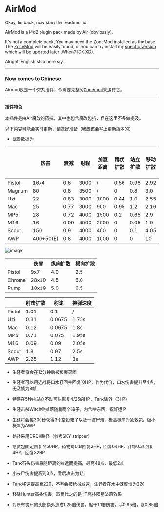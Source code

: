 # AirMod
Okay, Im back, now start the readme.md

AirMod is a l4d2 plugin pack made by Air (obviously).

It's not a complete pack, You may need the ZoneMod installed as the base. The [ZoneMod](https://github.com/SirPlease/L4D2-Competitive-Rework) will be easily found, or you can try install my [specfic version]() which will be updated later (~~When? IDK XD~~).

Alright, English stop here sry.

-----------------

### Now comes to Chinese

Airmod仅是一个旁系插件，你需要完整的[Zonemod](https://github.com/SirPlease/L4D2-Competitive-Rework)来运行它。

----------------

#### 插件特色

本插件是由Air魔改的药抗，其中也包含魔改包抗，但在这里不多做提及。

以下内容可能会实时更新，请做好准备（我应该会写上更新版本的）

+ 武器数据为

|      | 伤害 |  衰减 | 射程|加衰距离|蹲伏扩散|站立扩散|移动扩散|最大扩散|
| ---  | ---  |  --- | --- |---     |---    |---    |---     |---     |
|Pistol|16x4  |0.6   |3000 |/       |0.56   |0.98   |2.92    |30      |
|Magnum|80    |0.8   |3500 |/       |0      |0.8    |3.0     |30      |
|Uzi   |22    |0.83  |3000 |1000    |0.44   |1.0    |2.55    |30      |
|Mac   |25    |0.77  |3000 |900     |0.95   |1.2    |2.16    |25      |
|MP5   |28    |0.72  |4000 |1500    |0.2    |0.65   |2.9     |35      |
|M16   |16    |0.99  |4000 |2000    |0      |0.05   |1.0     |40      |
|Scout |150   |0.9   |4000 |400     |0      |0.1    |4.05    |10      |
|AWP   |400+50(E)|0.8   |4000 |1000     |0      |0    |10    |90      |

![image](https://user-images.githubusercontent.com/70164765/184964099-1105a921-81fb-4a3d-8a7c-4da61a5c03fa.png)

|     |伤害|纵向扩散|横向扩散|
|-----|----|-------|--------|
|Pistol|9x7|4.0   |2.5     |
|Chrome|28x10|4.5   |6.0     |
|Pump  |18x19|5.0  |6.5     |

|     |射击扩散|射速|换弹速度|
|-----|--------|---|---------|
|Pistol|1.01   |0.1|/        |
|Uzi  |0.31    |0.0675|1.75s |
|Mac  |0.12    |0.0675|1.8s   |
|MP5  |0.71    |0.075|1.95s   |
|M16  |0.09    |0.09| 2.05s   |
|Scout|1.8    |0.97|2.5s      |
|AWP  |2.25    |1.12|3s      |

+ 生还者将会在12分钟后被核爆灭团

+ 生还者可以用近战将口水打回并回复10HP，作为代价，口水伤害提升至4点，无敌帧为8帧

+ 特感在5秒内站立不动可以恢复4/25的HP，Tank除外（3HP）

+ 生还击杀Witch会掉落随机两个箱子，内含啥东西，祝好运:P

+ 生还将会每300秒获得3个空投箱子以及一波尸潮，极高概率为急救包，极小概率为AWP

+ 路径采用DRDK路径（参考SKY stripper）

+ 急救包固定回复至50HP，药物每0.1s回复2HP，回复64HP，针每0.3s回复4HP，回复32HP

+ Tank石头伤害将随距离的拉远而提高，最高48点，最低2点

+ 小丧尸伤害提高到3点，背后攻击为1点

+ Tank移速提高至220，不再会被枪械减速，生还者在水中速度恒为220

+ 移除Hunter高扑伤害，取而代之的是HT高扑陨星坠落效果

+ 对所有丧尸的头部额外造成1.25倍伤害，躯干1.1倍伤害，手0.95倍，腿0.85倍